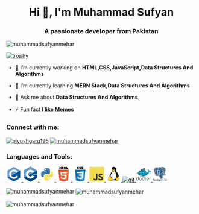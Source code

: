 <h1 align="center">Hi 👋, I'm Muhammad Sufyan</h1>
<h3 align="center">A passionate developer from Pakistan</h3>

<p align="left"> <img src="https://komarev.com/ghpvc/?username=muhammadsufyanmehar&label=Profile%20views&color=0e75b6&style=flat" alt="muhammadsufyanmehar" /> </p>

[![trophy](https://github-profile-trophy.vercel.app/?username=muhammadsufyanmehar)](https://github.com/ryo-ma/github-profile-trophy)



- 🔭 I’m currently working on **HTML,CSS,JavaScript,Data Structures And Algorithms**

- 🌱 I’m currently learning **MERN Stack,Data Structures And Algorithms**

- 💬 Ask me about **Data Structures And Algorithms**

- ⚡ Fun fact **I like Memes**

<h3 align="left">Connect with me:</h3>
<p align="left">
<a href="https://linkedin.com/in/muhammad-sufyan-335651204" target="blank"><img align="center" src="https://raw.githubusercontent.com/rahuldkjain/github-profile-readme-generator/master/src/images/icons/Social/linked-in-alt.svg" alt="piyushgarg195" height="30" width="40" /></a>
<a href="https://instagram.com/muhammadsufyanmehar" target="blank"><img align="center" src="https://raw.githubusercontent.com/rahuldkjain/github-profile-readme-generator/master/src/images/icons/Social/instagram.svg" alt="muhammadsufyanmehar" height="30" width="40" /></a>
</p>
<!-- Links -->

[linkedin]: https://www.linkedin.com/in/muhammad-sufyan-335651204/
[mail]: mailto:muhammadsufyan4727@gmail.com




<h3 align="left">Languages and Tools:</h3>
<p align="left"> <a href="https://www.cprogramming.com/" target="_blank" rel="noreferrer"> <img src="https://raw.githubusercontent.com/devicons/devicon/master/icons/c/c-original.svg" alt="c" width="40" height="40"/> </a><a href="https://www.w3schools.com/cpp/" target="_blank" rel="noreferrer"> <img src="https://raw.githubusercontent.com/devicons/devicon/master/icons/cplusplus/cplusplus-original.svg" alt="cplusplus" width="40" height="40"/> </a> <a href="https://www.python.org" target="_blank" rel="noreferrer"> <img src="https://raw.githubusercontent.com/devicons/devicon/master/icons/python/python-original.svg" alt="python" width="40" height="40"/> </a>  <a href="https://www.w3.org/html/" target="_blank" rel="noreferrer"> <img src="https://raw.githubusercontent.com/devicons/devicon/master/icons/html5/html5-original-wordmark.svg" alt="html5" width="40" height="40"/> </a> <a href="https://www.w3schools.com/css/" target="_blank" rel="noreferrer"> <img src="https://raw.githubusercontent.com/devicons/devicon/master/icons/css3/css3-original-wordmark.svg" alt="css3" width="40" height="40"/> </a> <a href="https://developer.mozilla.org/en-US/docs/Web/JavaScript" target="_blank" rel="noreferrer"> <img 
 src="https://raw.githubusercontent.com/devicons/devicon/master/icons/javascript/javascript-original.svg" alt="javascript" width="40" height="40"/> </a> <a href="https://www.linux.org/" target="_blank" rel="noreferrer"> <img src="https://raw.githubusercontent.com/devicons/devicon/master/icons/linux/linux-original.svg" alt="linux" width="40" height="40"/> </a> <a href="https://git-scm.com/" target="_blank" rel="noreferrer"> <img src="https://www.vectorlogo.zone/logos/git-scm/git-scm-icon.svg" alt="git" width="40" height="40"/> </a> <a href="https://www.docker.com/" target="_blank" rel="noreferrer"> <img src="https://raw.githubusercontent.com/devicons/devicon/master/icons/docker/docker-original-wordmark.svg" alt="docker" width="40" height="40"/> </a>  <a href="https://www.postgresql.org" target="_blank" rel="noreferrer"> <img src="https://raw.githubusercontent.com/devicons/devicon/master/icons/postgresql/postgresql-original-wordmark.svg" alt="postgresql" width="40" height="40"/> </a>  </p>

<p><img align="left" src="https://github-readme-stats.vercel.app/api/top-langs?username=muhammadsufyanmehar&show_icons=true&locale=en&layout=compact" alt="muhammadsufyanmehar" /></p>

<p>&nbsp;<img align="center" src="https://github-readme-stats.vercel.app/api?username=muhammadsufyanmehar&show_icons=true&locale=en" alt="muhammadsufyanmehar" /></p>

<p><img align="center" src="https://github-readme-streak-stats.herokuapp.com/?user=muhammadsufyanmehar&" alt="muhammadsufyanmehar" /></p>
